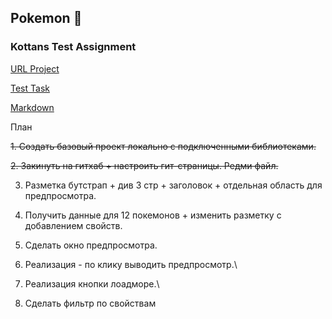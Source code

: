 ## Pokemon :hatched_chick:
### Kottans Test Assignment

[URL Project](http://miletskiy.github.io/pokemon/)

[Test Task](https://docs.google.com/document/d/1t-00zusG7ToIIrauwahXek0uU85ag9P_wZdTByHk7Q0/)

[Markdown](https://guides.github.com/features/mastering-markdown/)

План

~~1. Создать базовый проект локально с подключенными библиотеками.~~

~~2. Закинуть на гитхаб + настроить гит-страницы. Редми файл.~~

3. Разметка бутстрап + див 3 стр + заголовок + отдельная область для предпросмотра.

4. Получить данные для 12 покемонов + изменить разметку с добавлением свойств.

5. Сделать окно предпросмотра.

6. Реализация - по клику выводить предпросмотр.\\
7. Реализация кнопки лоадморе.\\
8. Сделать фильтр по свойствам
